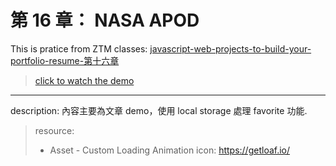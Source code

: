 # 第 16 章： NASA APOD
This is pratice from ZTM classes: [javascript-web-projects-to-build-your-portfolio-resume-第十六章](https://www.udemy.com/course/javascript-web-projects-to-build-your-portfolio-resume/?couponCode=ACCAGE0923)
> [click to watch the demo](https://joeban0608.github.io/ZTM-NASA-APOD/)
---
description: 內容主要為文章 demo，使用 local storage 處理 favorite 功能.  

> resource:
 > - Asset - Custom Loading Animation icon: https://getloaf.io/